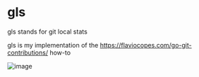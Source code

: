 # gls
gls stands for git local stats

gls is my implementation of the https://flaviocopes.com/go-git-contributions/ how-to

![image](https://user-images.githubusercontent.com/20876378/145545156-0ce689cc-88bf-4a37-9f48-b69d42513378.png)

